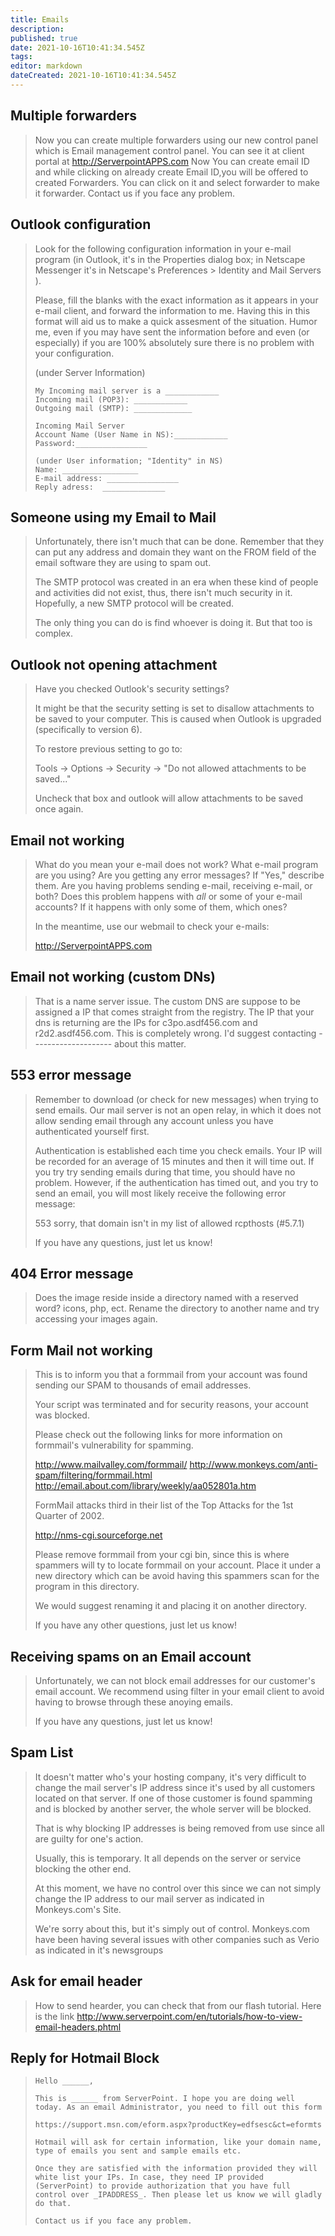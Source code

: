 ```yaml
---
title: Emails
description: 
published: true
date: 2021-10-16T10:41:34.545Z
tags: 
editor: markdown
dateCreated: 2021-10-16T10:41:34.545Z
---
```


## Multiple forwarders
> Now you can create multiple forwarders using our new control panel which is Email management control panel.
> You can see it at client portal at http://ServerpointAPPS.com
> Now You can create email ID and while clicking on already create Email ID,you will be offered to created Forwarders.
> You can click on it and select forwarder to make it forwarder.
> Contact us if you face any problem.

## Outlook configuration
> Look for the following configuration information in your e-mail program
> (in Outlook, it's in the Properties dialog box; in Netscape Messenger it's
> in Netscape's Preferences > Identity and Mail Servers ).
>  
> Please, fill the blanks with the exact information as it appears in your e-mail
> client, and forward the information to me. Having this in this format will
> aid us to make a quick assesment of the situation. Humor me, even if you may have
> sent the information before and even (or especially) if you are 100% absolutely
> sure there is no problem with your configuration.
>  
> (under Server Information)
>  
>     My Incoming mail server is a ____________
>     Incoming mail (POP3): ____________
>     Outgoing mail (SMTP): _____________
>  
>     Incoming Mail Server
>     Account Name (User Name in NS):____________
>     Password:________________
>  
>     (under User information; "Identity" in NS)
>     Name: _________________
>     E-mail address: ________________
>     Reply adress:  ______________
    
    
    
    
    
    
## Someone using my Email to Mail

> Unfortunately, there isn't much that can be done. Remember that they can put any
> address and domain they want on the FROM field of the email software they are
> using to spam out.
>  
> The SMTP protocol was created in an era when these kind of people and activities
> did not exist, thus, there isn't much security in it. Hopefully, a new SMTP
> protocol will be created.
>  
> The only thing you can do is find whoever is doing it. But that too is complex.
> 

## Outlook not opening attachment
> Have you checked Outlook's security settings?
>      
> It might be that the security setting is set to disallow attachments
> to be saved to your computer.  This is caused when Outlook is
> upgraded (specifically to version 6).
>      
>      
> To restore previous setting to go to:
>      
> Tools -> Options -> Security -> "Do not allowed attachments to be saved..."
>      
> Uncheck that box and outlook will allow attachments to be saved
> once again.


## Email not working

> What do you mean your e-mail does not work? What e-mail program are you using?
> Are you getting any error messages? If "Yes," describe them.
> Are you having problems sending e-mail, receiving e-mail, or both?
> Does this problem happens with *all* or some of your e-mail accounts?
> If it happens with only some of them, which ones?
>  
> In the meantime, use our webmail to check your e-mails:
>  
>  http://ServerpointAPPS.com


## Email not working (custom DNs)
> That is a name server issue.  The custom DNS are suppose to be assigned
> a IP that comes straight from the registry.  The IP that your dns is
> returning are the IPs for c3po.asdf456.com and r2d2.asdf456.com. 
> This is completely wrong.  I'd suggest contacting --------------------
> about this matter.

## 553 error message
> Remember to download (or check for new messages) when trying to send emails.
> Our mail server is not an open relay, in which it does not allow sending email
> through any account unless you have authenticated yourself first.
>  
> Authentication is established each time you check emails. Your IP will be recorded
> for an average of 15 minutes and then it will time out. If you try try sending
> emails during that time, you should have no problem. However, if the authentication
> has timed out, and you try to send an email, you will most likely receive the following
> error message:
>  
> 553 sorry, that domain isn't in my list of allowed rcpthosts (#5.7.1)
>  
> If you have any questions, just let us know!


## 404 Error message
> Does the image reside inside a directory named with a reserved word?  icons, php, ect.
> Rename the directory to another name and try accessing your images again.

## Form Mail not working
> This is to inform you that a formmail from your account was found
> sending our SPAM to thousands of email addresses. 
>      
> Your script was terminated and for security reasons, your account
> was blocked.
>      
> Please check out the following links for more information
> on formmail's vulnerability for spamming.
>  
>  http://www.mailvalley.com/formmail/
>  http://www.monkeys.com/anti-spam/filtering/formmail.html
>  http://email.about.com/library/weekly/aa052801a.htm
>  
> FormMail attacks third in their list of the Top Attacks for the 1st
> Quarter of 2002.
>      
>  http://nms-cgi.sourceforge.net
>  
> Please remove formmail from your cgi bin, since this is where
> spammers will ty to locate formmail on your account.  Place
> it under a new directory which can be avoid having this
> spammers scan for the program in this directory.
>      
> We would suggest renaming it and placing it on another directory.
>      
> If you have any other questions, just let us know!


## Receiving spams on an Email account
> Unfortunately, we can not block email addresses for our customer's email
> account.  We recommend using filter in your email client to avoid having
> to browse through these anoying emails.
>      
> If you have any questions, just let us know!


## Spam List
> It doesn't matter who's your hosting company,
> it's very difficult to change the mail server's
> IP address since it's used by all customers located
> on that server.  If one of those customer is found
> spamming and is blocked by another server, the whole
> server will be blocked.
>      
> That is why blocking IP addresses is being removed
> from use since all are guilty for one's action.
>      
> Usually, this is temporary.  It all depends on the
> server or service blocking the other end.
>      
> At this moment, we have no control over this since
> we can not simply change the IP address to our
> mail server as indicated in Monkeys.com's Site.
>      
> We're sorry about this, but it's simply out of
> control.  Monkeys.com have been having several
> issues with other companies such as Verio
> as indicated in it's newsgroups
##  Ask for email header
> How to send hearder, you can check that from our flash tutorial. Here is the link
> http://www.serverpoint.com/en/tutorials/how-to-view-email-headers.phtml


## Reply for Hotmail Block

>     Hello ______,  
> 
>     This is ______ from ServerPoint. I hope you are doing well today. As an email Administrator, you need to fill out this form
> 
>     https://support.msn.com/eform.aspx?productKey=edfsesc&ct=eformts
> 
>     Hotmail will ask for certain information, like your domain name, type of emails you sent and sample emails etc.
> 
>     Once they are satisfied with the information provided they will white list your IPs. In case, they need IP provided (ServerPoint) to provide authorization that you have full control over _IPADDRESS_. Then please let us know we will gladly do that.
> 
>     Contact us if you face any problem.